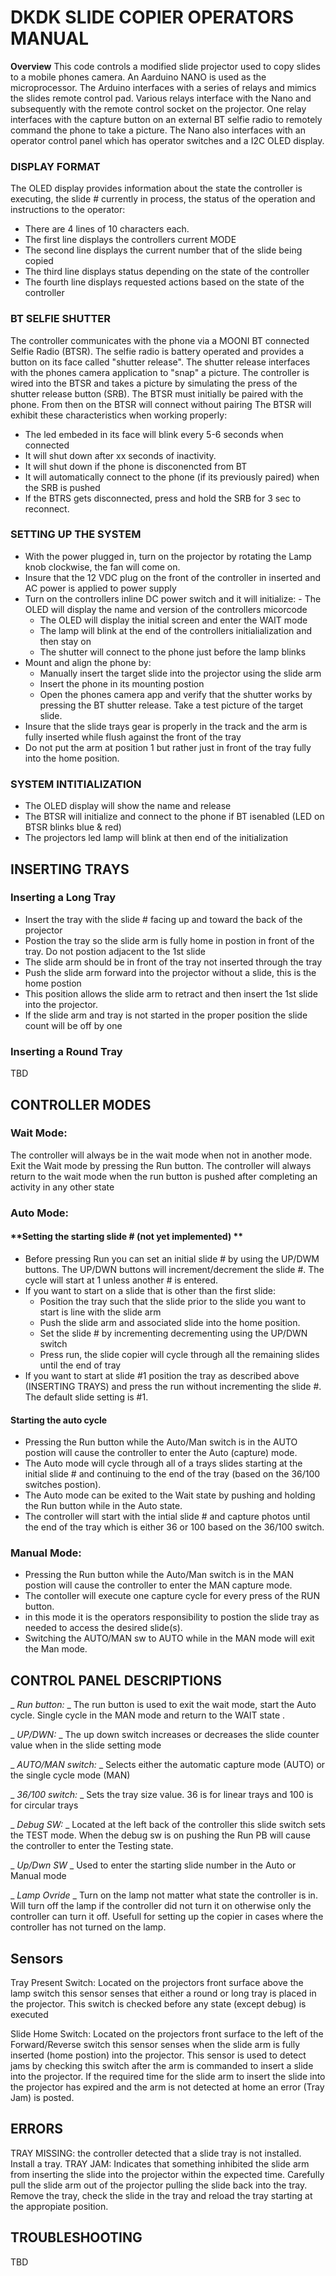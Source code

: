 # **DKDK SLIDE COPIER OPERATORS MANUAL**

 **Overview**
 This code controls a modified slide projector used to copy slides to a mobile phones camera.
 An Aarduino NANO is used as the microprocessor.
 The Arduino interfaces with a series of relays and mimics the slides remote control pad.
 Various relays interface with the Nano and subsequently with the remote control socket on the projector.
 One relay interfaces with the capture button on an external BT selfie radio to remotely command the phone to take a picture.
 The Nano also interfaces with an operator control panel which has operator switches and a I2C OLED display.

### **DISPLAY FORMAT**
The OLED display provides information about the state the controller is executing, the slide # currently in process, the status of the operation and instructions to the operator:
  - There are 4 lines of 10 characters each.
  - The first line displays the controllers current MODE
  - The second line displays the current number that of the slide being copied
  - The third line displays status depending on the state of the controller
  - The fourth line displays requested actions based on the state of the controller    

### **BT SELFIE SHUTTER**
The controller communicates with the phone via a MOONI BT connected Selfie Radio (BTSR). The selfie radio is battery operated and provides a button on its face called "shutter release". The shutter release interfaces with the phones camera application to "snap" a picture.
The controller is wired into the BTSR and takes a picture by simulating the press of the shutter release button (SRB).
The BTSR must initially be paired with the phone. From then on the BTSR will connect without pairing
The BTSR will exhibit these characteristics when working properly:
- The led embeded in its face will blink every 5-6 seconds when connected 
- It will shut down after xx seconds of inactivity.
- It will shut down if the phone is disconencted from BT
- It will automatically connect to the phone (if its previously paired) when the SRB is pushed
- If the BTRS gets disconnected, press and hold the SRB for 3 sec to reconnect.

### **SETTING UP THE SYSTEM**
  - With the power plugged in, turn on the projector by rotating the Lamp knob clockwise, the fan will come on.
  - Insure that the 12 VDC plug on the front of the controller in inserted and AC power is applied to power supply
  - Turn on the controllers inline DC power switch and it will initialize:
  			- The OLED will display the name and version of the controllers micorcode
     - The OLED will display the initial screen and enter the WAIT mode
     - The lamp will blink at the end of the controllers initialialization and then stay on 
     - The shutter will connect to the phone just before the lamp blinks
  - Mount and align the phone by:
     - Manually insert the target slide into the projector using the slide arm
     - Insert the phone in its mounting postion
     - Open the phones camera app and verify that the shutter works by pressing the BT shutter release. Take a test picture of the target slide.
  - Insure that the slide trays gear is properly in the track and the arm is fully inserted while flush against the front of the tray
  - Do not put the arm at position 1 but rather just in front of the tray fully into the home position.

### **SYSTEM INTITIALIZATION** 
  - The OLED display will show the name and release
  - The BTSR will initialize and connect to the phone if BT isenabled (LED on BTSR blinks blue & red)
  - The projectors led lamp will blink at then end of the initialization

## INSERTING TRAYS
### **Inserting a Long Tray**
  - Insert the tray with the slide # facing up and toward the back of the projector
  - Postion the tray so the slide arm is fully home in postion in front of the tray. Do not postion adjacent to the 1st slide
  - The slide arm should be in front of the tray not inserted through the tray
  - Push the slide arm forward into the projector without a slide, this is the home postion
  - This position allows the slide arm to retract and then insert the 1st slide into the projector.
  - If the slide arm and tray is not started in the proper position the slide count will be off by one

### **Inserting a Round Tray**
TBD

## **CONTROLLER MODES**

### **Wait Mode:**  
The controller will always be in the wait mode when not in another mode. Exit the Wait mode by pressing the Run button. The controller will always return to the wait mode when the run button is pushed after completing an activity in any other state

### **Auto Mode:**  
#### **Setting the starting slide # (not yet implemented) **
- Before pressing Run you can set an initial slide # by using the UP/DWM buttons. The UP/DWN buttons will increment/decrement the slide #. The cycle will start at 1 unless another # is entered.
- If you want to start on a slide that is other than the first slide:
  - Position the tray such that the slide prior to the slide you want to start is line with the slide arm
  - Push the slide arm and associated slide into the home position. 
  - Set the slide # by incrementing decrementing using the UP/DWN switch
  - Press run, the slide copier will cycle through all the remaining slides until the end of tray
- If you want to start at slide #1 position the tray as described above (INSERTING TRAYS) and press the run without incrementing the slide #. The default slide setting is #1.
#### **Starting the auto cycle**
- Pressing the Run button while the Auto/Man switch is in the AUTO postion will cause the controller to enter the Auto (capture) mode.
- The Auto mode will cycle through all of a trays slides starting at the initial slide # and continuing to the end of the tray (based on the 36/100 switches postion).
- The Auto mode can be exited to the Wait state by pushing and holding the Run button while in the Auto state. 
- The controller will start with the intial slide # and capture photos until the end of the tray which is either 36 or 100 based on the 36/100 switch. 

### **Manual Mode:**   
- Pressing the Run button while the Auto/Man switch is in the MAN postion will cause the controller to enter the MAN capture mode.
- The contoller will execute one capture cycle for every press of the RUN button.
- in this mode it is the operators responsibility to postion the slide tray as needed to access the desired slide(s).
- Switching the AUTO/MAN sw to AUTO while in the MAN mode will exit the Man mode.

## **CONTROL PANEL DESCRIPTIONS**

_ _Run button:_ _      The run button is used to exit the wait mode, start the Auto cycle. Single cycle in the MAN mode and return to the WAIT state . 

_ _UP/DWN:_ _           The up down switch increases or decreases the slide counter value when in the slide setting mode

_ _AUTO/MAN switch:_ _  Selects either the automatic capture mode (AUTO) or the single cycle mode (MAN)

_ _36/100 switch:_ _    Sets the tray size value. 36 is for linear trays and 100 is for circular trays

_ _Debug SW:_ _  Located at the left back of the controller this slide switch sets the TEST mode. When the debug sw is on pushing the Run PB will cause the controller to enter the Testing state.

_ _Up/Dwn SW_ _ Used to enter the starting slide number in the Auto or Manual mode

_ _Lamp Ovride_ _ Turn on the lamp not matter what state the controller is in. Will turn off the lamp if the controller did not turn it on otherwise only the controller can turn it off. Usefull for setting up the copier in cases where the controller has not turned on the lamp.

## **Sensors** 

Tray Present Switch:    Located on the projectors front surface above the lamp switch this sensor senses that either a round or long tray is placed in the projector. This switch is checked before any state (except debug) is executed

Slide Home Switch:   Located on the projectors front surface to the left of the Forward/Reverse switch this sensor senses when the slide arm is fully inserted (home postion) into the projector. This sensor is used to detect jams by checking this switch after the arm is commanded to insert a slide into the projector. If the required time for the slide arm to insert the slide into the projector has expired and the arm is not detected at home an error (Tray Jam) is posted. 

## **ERRORS**

TRAY MISSING: the controller detected that a slide tray is not installed. Install a tray. 
TRAY JAM: Indicates that something inhibited the slide arm from inserting the slide into the projector within the expected time. Carefully pull the slide arm out of the projector pulling the slide back into the tray. Remove the tray, check the slide in the tray and reload the tray starting at the appropiate position.

## **TROUBLESHOOTING**
TBD


